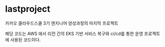# lastproject
카카오 클라우드스쿨 3기 엔지니어 양성과정의 마지막 프로젝트

해당 코드는 
AWS 에서 리전 간의 EKS 기반 서비스 복구와 ci/cd를 통한 운영
프로젝트에 사용된 코드이다.
